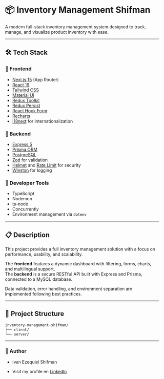 # 📦 Inventory Management Shifman

A modern full-stack inventory management system designed to track, manage, and visualize product inventory with ease.

---

## 🛠️ Tech Stack

### 🔹 Frontend

- [Next.js 15](https://nextjs.org/) (App Router)
- [React 19](https://react.dev/)
- [Tailwind CSS](https://tailwindcss.com/)
- [Material UI](https://mui.com/)
- [Redux Toolkit](https://redux-toolkit.js.org/)
- [Redux Persist](https://github.com/rt2zz/redux-persist)
- [React Hook Form](https://react-hook-form.com/)
- [Recharts](https://recharts.org/)
- [i18next](https://www.i18next.com/) for internationalization

### 🔹 Backend

- [Express 5](https://expressjs.com/)
- [Prisma ORM](https://www.prisma.io/)
- [PostgreSQL](https://www.postgresql.org/)
- [Zod](https://zod.dev/) for validation
- [Helmet](https://helmetjs.github.io/) and [Rate Limit](https://github.com/nfriedly/express-rate-limit) for security
- [Winston](https://github.com/winstonjs/winston) for logging

### 🔹 Developer Tools

- TypeScript
- Nodemon
- ts-node
- Concurrently
- Environment management via `dotenv`

---

## 📋 Description

This project provides a full inventory management solution with a focus on performance, usability, and scalability.

The **frontend** features a dynamic dashboard with filtering, forms, charts, and multilingual support.  
The **backend** is a secure RESTful API built with Express and Prisma, connected to a MySQL database.

Data validation, error handling, and environment separation are implemented following best practices.

---

## 📁 Project Structure

```bash
inventory-management-shifman/
├── client/
└── server/
```

---

### 👤 Author

- Ivan Ezequiel Shifman

- Visit my profile en [LinkedIn](https://ar.linkedin.com/in/iv%C3%A1n-ezequiel-shifman-042b0726a)
